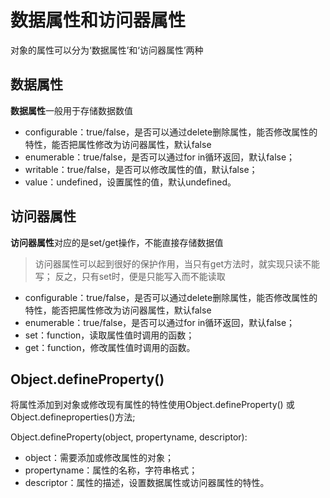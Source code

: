 # 数据属性和访问器属性

对象的属性可以分为‘数据属性’和‘访问器属性’两种

## 数据属性

**数据属性**一般用于存储数据数值

+ configurable：true/false，是否可以通过delete删除属性，能否修改属性的特性，能否把属性修改为访问器属性，默认false
+ enumerable：true/false，是否可以通过for in循环返回，默认false；
+ writable：true/false，是否可以修改属性的值，默认false；
+ value：undefined，设置属性的值，默认undefined。

## 访问器属性

**访问器属性**对应的是set/get操作，不能直接存储数据值

> 访问器属性可以起到很好的保护作用，当只有get方法时，就实现只读不能写；
反之，只有set时，便是只能写入而不能读取

+ configurable：true/false，是否可以通过delete删除属性，能否修改属性的特性，能否把属性修改为访问器属性，默认false
+ enumerable：true/false，是否可以通过for in循环返回，默认false；
+ set：function，读取属性值时调用的函数；
+ get：function，修改属性值时调用的函数。

## Object.defineProperty()

将属性添加到对象或修改现有属性的特性使用Object.defineProperty() 或 Object.defineproperties()方法;

Object.defineProperty(object, propertyname, descriptor):
+ object：需要添加或修改属性的对象；
+ propertyname：属性的名称，字符串格式；
+ descriptor：属性的描述，设置数据属性或访问器属性的特性。



 

